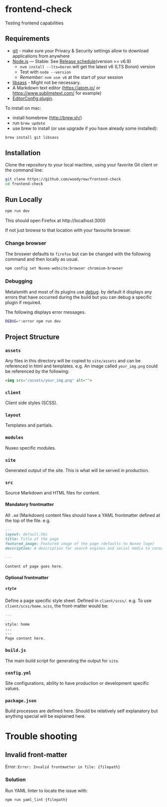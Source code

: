 # frontend-check
Testing frontend capabilities

## Requirements
- [git](https://git-scm.com/) - make sure your Privacy & Security settings allow to download applications from anywhere
- [Node.js](https://github.com/creationix/nvm#install-script) &mdash; Stable: See [Release schedule](https://github.com/nodejs/LTS#lts_schedule)(version >= v6.9)
    - `nvm install --lts=boron` will get the latest v6 (LTS Boron) version
    - Test with `node --version`
    - _Remember:_ `nvm use v6` at the start of your session
- [libsass](http://sass-lang.com/libsass) - Might not be necessary.
- A Markdown text editor (https://atom.io/ or https://www.sublimetext.com/ for example)
- [EditorConfig plugin](http://editorconfig.org/#download).

To install on mac:
- install homebrew (http://brew.sh/)
- run ```brew update```
- use brew to install (or use upgrade if you have already some installed):
```bash
brew install git libsass
```

## Installation
Clone the repository to your local machine, using your favorite Git client or the command line:
```bash
git clone https://github.com/woodyrew/frontend-check
cd frontend-check
```

## Run Locally
```bash
npm run dev
```

This should open Firefox at http://localhost:3000

If not just browse to that location with your favourite browser.

### Change browser
The broswer defaults to `firefox` but can be changed with the following command and then locally as usual.
```bash
npm config set Nuxeo-website:browser chromium-browser
```

### Debugging
Metalsmith and most of its plugins use [debug](https://github.com/visionmedia/debug). by default it displays any errors that have occurred during the build but you can debug a specific plugin if required.

The following displays error messages.
```bash
DEBUG=*:error npm run dev
```

## Project Structure
### `assets`
Any files in this directory will be copied to `site/assets` and can be referenced in html and templates. e.g. An image called `your_img.png` could be referenced by the following:
```html
<img src="/assets/your_img.png" alt="">
```

### `client`
Client side styles (SCSS).

### `layout`
Templates and partials.

### `modules`
Nuxeo specific modules.

### `site`
Generated output of the site. This is what will be served in production.

### `src`
Source Markdown and HTML files for content.

#### Mandatory frontmatter
All `.md` (Markdown) content files should have a YAML frontmatter defined at the top of the file. e.g.

```md
---
layout: default.hbs
title: Title of the page
featured_image: Featured image of the page (defaults to Nuxeo logo)
description: A description for search engines and social media to consume.

---

Content of page goes here.
```

#### Optional frontmatter
##### `style`
Define a page specific style sheet. Defined in `client/scss/`. e.g. To use `client/scss/home.scss`, the front-matter would be:
```md
---
...
style: home
...
---
Page content here.
```

### `build.js`
The main build script for generating the output for `site`.

### `config.yml`
Site configurations, ability to have production or development specific values.

### `package.json`
Build processes are defined here. Should be relatively self explanatory but anything special will be explained here.


# Trouble shooting
## Invalid front-matter
Error: `Error: Invalid frontmatter in file: {filepath}`

### Solution
Run YAML linter to locate the issue with:

`npm run yaml_lint {filepath}`
